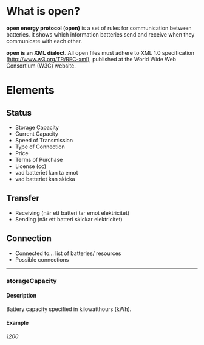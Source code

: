 # What is open?

**open energy protocol (open)** is a set of rules for communication between batteries. It shows which information batteries send and receive when they communicate with each other.

**open is an XML dialect**. All open files must adhere to XML 1.0 specification (http://www.w3.org/TR/REC-xml), published at the World Wide Web Consortium (W3C) website.

# Elements
## Status
* Storage Capacity
* Current Capacity
* Speed of Transmission
* Type of Connection
* Price
* Terms of Purchase
* License (cc)
* vad batteriet kan ta emot
* vad batteriet kan skicka
## Transfer
* Receiving (när ett batteri tar emot elektricitet)
* Sending (när ett batteri skickar elektricitet)
## Connection
* Connected to... list of batteries/ resources
* Possible connections

-------

### storageCapacity
#### Description
Battery capacity specified in kilowatthours (kWh).
#### Example
_1200_
